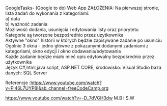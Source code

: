  GoogleTasks- (Google to do) Web App
ZAŁOŻENIA:
Na pierwszej stronie, lista zadań do wykonania z kategoriami:  
a) data  
b) ważność zadania  
Możliwość dodania, usunięcia i edytowania listy oraz priorytetu  
Kategorie są tworzone bezpośrednio przez uzytkownika   
Aktywne "okno" historii w których będzie zapisywane zadanie po usuniciu
Ogólnie 3 okna - jedno główne z pokazanymi dodanymi zadaniami z kategoriami, okno edycji i okno dodawania/edytowania  
Każde zadanie będzie miało mieć opis edytowalny bezpośrednio przez użytkownika     
Język C#,html,java script, ASP.NET CORE, środowisko: Visual Studio baza danych: SQL Server      


Referencje :https://www.youtube.com/watch?v=Pi46L7UYP8I&ab_channel=freeCodeCamp.org    

https://www.youtube.com/watch?v=-D_7dVGH3dw
M.B i S.W   
